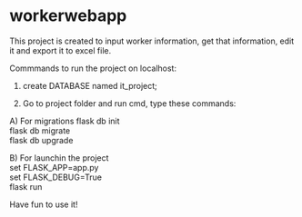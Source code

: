 # workerwebapp

This project is created to input worker information, get that information, edit it and export it to excel file.

Commmands to run the project on localhost:

1) create DATABASE named it_project;

2) Go to project folder and run cmd, type these commands:<br>

  A) For migrations
  flask db init<br>
  flask db migrate<br>
  flask db upgrade<br>

  B) For launchin the project<br>
  set FLASK_APP=app.py<br>
  set FLASK_DEBUG=True<br>
  flask run

Have fun to use it!

